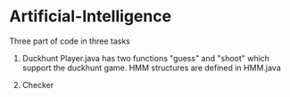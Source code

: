 # Artificial-Intelligence
Three part of code in three tasks

1. Duckhunt
Player.java has two functions "guess" and "shoot" which support the duckhunt game. HMM structures are defined in HMM.java

2. Checker
